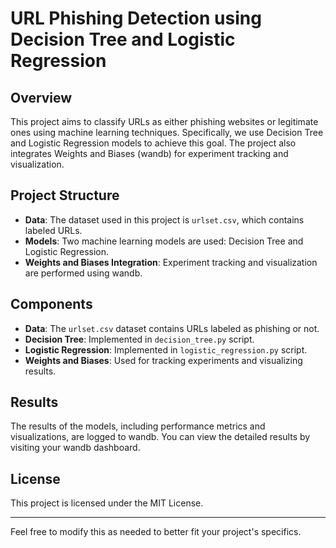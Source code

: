 
# URL Phishing Detection using Decision Tree and Logistic Regression

## Overview

This project aims to classify URLs as either phishing websites or legitimate ones using machine learning techniques. Specifically, we use Decision Tree and Logistic Regression models to achieve this goal. The project also integrates Weights and Biases (wandb) for experiment tracking and visualization.

## Project Structure

- **Data**: The dataset used in this project is `urlset.csv`, which contains labeled URLs.
- **Models**: Two machine learning models are used: Decision Tree and Logistic Regression.
- **Weights and Biases Integration**: Experiment tracking and visualization are performed using wandb.

## Components

- **Data**: The `urlset.csv` dataset contains URLs labeled as phishing or not.
- **Decision Tree**: Implemented in `decision_tree.py` script.
- **Logistic Regression**: Implemented in `logistic_regression.py` script.
- **Weights and Biases**: Used for tracking experiments and visualizing results.

## Results

The results of the models, including performance metrics and visualizations, are logged to wandb. You can view the detailed results by visiting your wandb dashboard.

## License

This project is licensed under the MIT License.

---

Feel free to modify this as needed to better fit your project's specifics.
